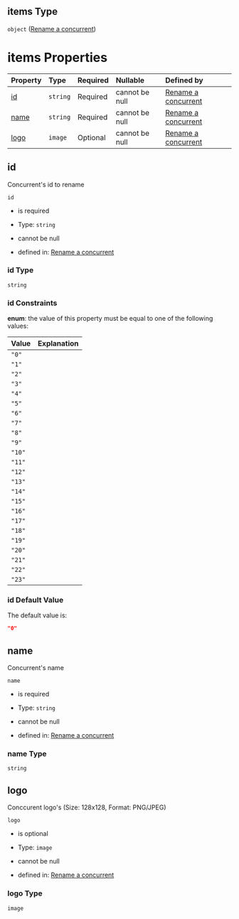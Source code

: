 ## items Type

`object` ([Rename a concurrent](generic-properties-root-addrename-competitors-properties-rename-competitor-rename-a-concurrent.md))

# items Properties

| Property      | Type     | Required | Nullable       | Defined by                                                                                            |
| :------------ | :------- | :------- | :------------- | :---------------------------------------------------------------------------------------------------- |
| [id](#id)     | `string` | Required | cannot be null | [Rename a concurrent](rename-concurrent-properties-id.md "rename-concurrent.json#/properties/id")     |
| [name](#name) | `string` | Required | cannot be null | [Rename a concurrent](rename-concurrent-properties-name.md "rename-concurrent.json#/properties/name") |
| [logo](#logo) | `image`  | Optional | cannot be null | [Rename a concurrent](rename-concurrent-properties-logo.md "rename-concurrent.json#/properties/logo") |

## id

Concurrent's id to rename

`id`

*   is required

*   Type: `string`

*   cannot be null

*   defined in: [Rename a concurrent](rename-concurrent-properties-id.md "rename-concurrent.json#/properties/id")

### id Type

`string`

### id Constraints

**enum**: the value of this property must be equal to one of the following values:

| Value  | Explanation |
| :----- | :---------- |
| `"0"`  |             |
| `"1"`  |             |
| `"2"`  |             |
| `"3"`  |             |
| `"4"`  |             |
| `"5"`  |             |
| `"6"`  |             |
| `"7"`  |             |
| `"8"`  |             |
| `"9"`  |             |
| `"10"` |             |
| `"11"` |             |
| `"12"` |             |
| `"13"` |             |
| `"14"` |             |
| `"15"` |             |
| `"16"` |             |
| `"17"` |             |
| `"18"` |             |
| `"19"` |             |
| `"20"` |             |
| `"21"` |             |
| `"22"` |             |
| `"23"` |             |

### id Default Value

The default value is:

```json
"0"
```

## name

Concurrent's name

`name`

*   is required

*   Type: `string`

*   cannot be null

*   defined in: [Rename a concurrent](rename-concurrent-properties-name.md "rename-concurrent.json#/properties/name")

### name Type

`string`

## logo

Conccurent logo's (Size: 128x128, Format: PNG/JPEG)

`logo`

*   is optional

*   Type: `image`

*   cannot be null

*   defined in: [Rename a concurrent](rename-concurrent-properties-logo.md "rename-concurrent.json#/properties/logo")

### logo Type

`image`
